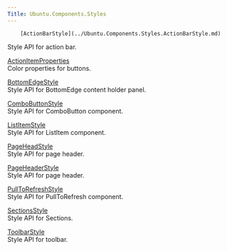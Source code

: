```yaml
---
Title: Ubuntu.Components.Styles
---
```

        [ActionBarStyle](../Ubuntu.Components.Styles.ActionBarStyle.md)  
Style API for action bar.

[ActionItemProperties](../Ubuntu.Components.Styles.ActionItemProperties.md)  
Color properties for buttons.

[BottomEdgeStyle](../Ubuntu.Components.Styles.BottomEdgeStyle.md)  
Style API for BottomEdge content holder panel.

[ComboButtonStyle](../Ubuntu.Components.Styles.ComboButtonStyle.md)  
Style API for ComboButton component.

[ListItemStyle](../Ubuntu.Components.Styles.ListItemStyle.md)  
Style API for ListItem component.

[PageHeadStyle](../Ubuntu.Components.Styles.PageHeadStyle.md)  
Style API for page header.

[PageHeaderStyle](../Ubuntu.Components.Styles.PageHeaderStyle.md)  
Style API for page header.

[PullToRefreshStyle](../Ubuntu.Components.Styles.PullToRefreshStyle.md)  
Style API for PullToRefresh component.

[SectionsStyle](../Ubuntu.Components.Styles.SectionsStyle.md)  
Style API for Sections.

[ToolbarStyle](../Ubuntu.Components.Styles.ToolbarStyle.md)  
Style API for toolbar.

